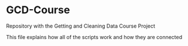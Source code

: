 # GCD-Course
Repository with the Getting and Cleaning Data Course Project

This file explains how all of the scripts work and how they are connected
